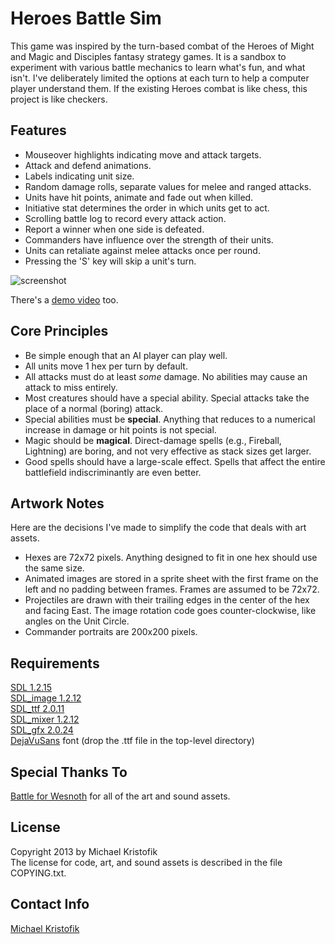 # Heroes Battle Sim

This game was inspired by the turn-based combat of the Heroes of Might and Magic and Disciples fantasy strategy games.  It is a sandbox to experiment with various battle mechanics to learn what's fun, and what isn't.  I've deliberately limited the options at each turn to help a computer player understand them.  If the existing Heroes combat is like chess, this project is like checkers.

## Features

- Mouseover highlights indicating move and attack targets.
- Attack and defend animations.
- Labels indicating unit size.
- Random damage rolls, separate values for melee and ranged attacks.
- Units have hit points, animate and fade out when killed.
- Initiative stat determines the order in which units get to act.
- Scrolling battle log to record every attack action.
- Report a winner when one side is defeated.
- Commanders have influence over the strength of their units.
- Units can retaliate against melee attacks once per round.
- Pressing the 'S' key will skip a unit's turn.

![screenshot](https://raw.github.com/mkristofik/battle-sim/master/screenshot.jpg)

There's a [demo video](http://youtu.be/2TbIJfgpM-o) too.

## Core Principles

- Be simple enough that an AI player can play well.
- All units move 1 hex per turn by default.
- All attacks must do at least *some* damage.  No abilities may cause an attack to miss entirely.
- Most creatures should have a special ability.  Special attacks take the place of a normal (boring) attack.
- Special abilities must be **special**.  Anything that reduces to a numerical increase in damage or hit points is not special.
- Magic should be **magical**.  Direct-damage spells (e.g., Fireball, Lightning) are boring, and not very effective as stack sizes get larger.
- Good spells should have a large-scale effect.  Spells that affect the entire battlefield indiscriminantly are even better.

## Artwork Notes

Here are the decisions I've made to simplify the code that deals with art assets.

- Hexes are 72x72 pixels.  Anything designed to fit in one hex should use the same size.
- Animated images are stored in a sprite sheet with the first frame on the left and no padding between frames.  Frames are assumed to be 72x72.
- Projectiles are drawn with their trailing edges in the center of the hex and facing East.  The image rotation code goes counter-clockwise, like angles on the Unit Circle.
- Commander portraits are 200x200 pixels.

## Requirements

[SDL 1.2.15](http://www.libsdl.org/)  
[SDL\_image 1.2.12](http://www.libsdl.org/projects/SDL_image/)  
[SDL\_ttf 2.0.11](http://www.libsdl.org/projects/SDL_ttf/)  
[SDL\_mixer 1.2.12](http://www.libsdl.org/projects/SDL_mixer/)  
[SDL\_gfx 2.0.24](http://www.ferzkopp.net/joomla/content/view/19/14/)  
[DejaVuSans](http://dejavu-fonts.org/wiki/Main_Page) font (drop the .ttf file
in the top-level directory)

## Special Thanks To
[Battle for Wesnoth](www.wesnoth.org) for all of the art and sound assets.

## License

Copyright 2013 by Michael Kristofik  
The license for code, art, and sound assets is described in the file
COPYING.txt.

## Contact Info

[Michael Kristofik](mailto:kristo605@gmail.com)
